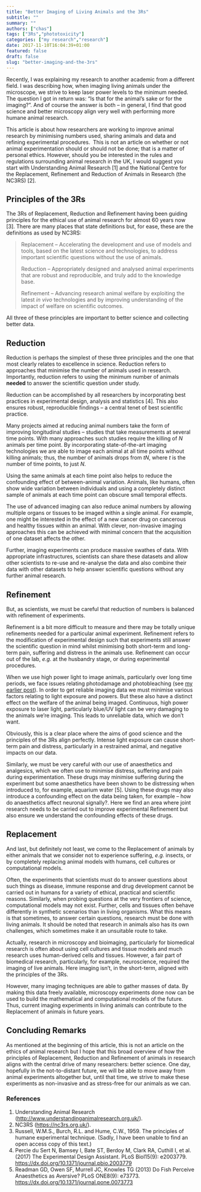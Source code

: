 ```yaml
---
title: "Better Imaging of Living Animals and the 3Rs"
subtitle: ""
summary: ""
authors: ["chas"]
tags: ["3Rs","phototoxicity"]
categories: ["my research","research"]
date: 2017-11-10T16:04:39+01:00
featured: false
draft: false
slug: "better-imaging-and-the-3rs"
---
```

Recently, I was explaining my research to another academic from a different field. I was describing how, when imaging living animals under the microscope, we strive to keep laser power levels to the minimum needed. The question I got in return was: &#8220;Is that for the animal&#8217;s sake or for the imaging?&#8221;. And of course the answer is both &#8211; in general, I find that good science and better microscopy align very well with performing more humane animal research.

This article is about how researchers are working to improve animal research by minimising numbers used, sharing animals and data and refining experimental procedures.  This is not an article on whether or not animal experimentation should or should not be done; that is a matter of personal ethics. However, should you be interested in the rules and regulations surrounding animal research in the UK, I would suggest you start with Understanding Animal Research [1] and the National Centre for the Replacement, Refinement and Reduction of Animals in Research (the NC3RS) [2].

<!--more-->

## Principles of the 3Rs

The 3Rs of Replacement, Reduction and Refinement having been guiding principles for the ethical use of animal research for almost 60 years now [3]. There are many places that state definitions but, for ease, these are the definitions as used by NC3RS:

> Replacement &#8211; Accelerating the development and use of models and tools, based on the latest science and technologies, to address important scientific questions without the use of animals.
>
> Reduction &#8211; Appropriately designed and analysed animal experiments that are robust and reproducible, and truly add to the knowledge base.
>
> Refinement &#8211; Advancing research animal welfare by exploiting the latest _in vivo_ technologies and by improving understanding of the impact of welfare on scientific outcomes.

All three of these principles are important to better science and collecting better data.

## Reduction

Reduction is perhaps the simplest of these three principles and the one that most clearly relates to excellence in science. Reduction refers to approaches that minimise the number of animals used in research. Importantly, reduction refers to using the minimum number of animals **needed** to answer the scientific question under study.

Reduction can be accomplished by all researchers by incorporating best practices in experimental design, analysis and statistics [4]. This also ensures robust, reproducible findings &#8211; a central tenet of best scientific practice.

Many projects aimed at reducing animal numbers take the form of improving longitudinal studies &#8211; studies that take measurements at several time points. With many approaches such studies require the killing of _N_ animals per time point. By incorporating state-of-the-art imaging technologies we are able to image each animal at all time points without killing animals; thus, the number of animals drops from _tN_, where _t_ is the number of time points, to just _N_.

Using the same animals at each time point also helps to reduce the confounding effect of between-animal variation. Animals, like humans, often show wide variation between individuals and using a completely distinct sample of animals at each time point can obscure small temporal effects.

The use of advanced imaging can also reduce animal numbers by allowing multiple organs or tissues to be imaged within a single animal. For example, one might be interested in the effect of a new cancer drug on cancerous and healthy tissues within an animal. With clever, non-invasive imaging approaches this can be achieved with minimal concern that the acquisition of one dataset affects the other.

Further, imaging experiments can produce massive swathes of data. With appropriate infrastructures, scientists can share these datasets and allow other scientists to re-use and re-analyse the data and also combine their data with other datasets to help answer scientific questions without any further animal research.

## Refinement

But, as scientists, we must be careful that reduction of numbers is balanced with refinement of experiments.

Refinement is a bit more difficult to measure and there may be totally unique refinements needed for a particular animal experiment. Refinement refers to the modification of experimental design such that experiments still answer the scientific question in mind whilst minimising both short-term and long-term pain, suffering and distress in the animals use. Refinement can occur out of the lab, _e.g._ at the husbandry stage, or during experimental procedures.

When we use high power light to image animals, particularly over long time periods, we face issues relating photodamage and photobleaching (see [my earlier post](https://www.chasnelson.co.uk/2017/08/11/let-there-be-light-but-not-too-much-phototoxicity-in-microscopy/)). In order to get reliable imaging data we must minimise various factors relating to light exposure and powers. But these also have a distinct effect on the welfare of the animal being imaged. Continuous, high power exposure to laser light, particularly blue/UV light can be very damaging to the animals we&#8217;re imaging. This leads to unreliable data, which we don&#8217;t want.

Obviously, this is a clear place where the aims of good science and the principles of the 3Rs align perfectly. Intense light exposure can cause short-term pain and distress, particularly in a restrained animal, and negative impacts on our data.

Similarly, we must be very careful with our use of anaesthetics and analgesics, which we often use to minimise distress, suffering and pain during experimentation. These drugs may minimise suffering during the experiment but some anaesthetics have been shown to be distressing when introduced to, for example, aquarium water [5]. Using these drugs may also introduce a confounding effect on the data being taken, for example &#8211; how do anaesthetics affect neuronal signally?. Here we find an area where joint research needs to be carried out to improve experimental Refinement but also ensure we understand the confounding effects of these drugs.

## Replacement

And last, but definitely not least, we come to the Replacement of animals by either animals that we consider not to experience suffering, _e.g._ insects, or by completely replacing animal models with humans, cell cultures or computational models.

Often, the experiments that scientists must do to answer questions about such things as disease, immune response and drug development cannot be carried out in humans for a variety of ethical, practical and scientific reasons. Similarly, when probing questions at the very frontiers of science, computational models may not exist. Further, cells and tissues often behave differently in synthetic scenarios than in living organisms. What this means is that sometimes, to answer certain questions, research must be done with living animals. It should be noted that research in animals also has its own challenges, which sometimes make it an unsuitable route to take.

Actually, research in microscopy and bioimaging, particularly for biomedical research is often about using cell cultures and tissue models and much research uses human-derived cells and tissues. However, a fair part of biomedical research, particularly, for example, neuroscience, required the imaging of live animals. Here imaging isn&#8217;t, in the short-term, aligned with the principles of the 3Rs.

However, many imaging techniques are able to gather masses of data. By making this data freely available, microscopy experiments done now can be used to build the mathematical and computational models of the future. Thus, current imaging experiments in living animals can contribute to the Replacement of animals in future years.

## Concluding Remarks

As mentioned at the beginning of this article, this is not an article on the ethics of animal research but I hope that this broad overview of how the principles of Replacement, Reduction and Refinement of animals in research aligns with the central drive of many researchers: better science. One day, hopefully in the not-to-distant future, we will be able to move away from animal experiments altogether but, until that time, we strive to make these experiments as non-invasive and as stress-free for our animals as we can.

### References

  1. Understanding Animal Research (<a href="http://www.understandinganimalresearch.org.uk/" target="_blank" rel="noopener">http://www.understandinganimalresearch.org.uk/</a>).
  2. NC3RS (<a href="https://nc3rs.org.uk/" target="_blank" rel="noopener">https://nc3rs.org.uk/</a>).
  3. Russell, W.M.S., Burch, R.L. and Hume, C.W., 1959. The principles of humane experimental technique. (Sadly, I have been unable to find an open access copy of this text.)
  4. Percie du Sert N, Bamsey I, Bate ST, Berdoy M, Clark RA, Cuthill I, et al. (2017) The Experimental Design Assistant. PLoS Biol15(9): e2003779. <a href="https://dx.doi.org/10.1371/journal.pbio.2003779" target="_blank" rel="noopener">https://dx.doi.org/10.1371/journal.pbio.2003779</a>
  5. Readman GD, Owen SF, Murrell JC, Knowles TG (2013) Do Fish Perceive Anaesthetics as Aversive? PLoS ONE8(9): e73773. <a href="https://dx.doi.org/10.1371/journal.pone.0073773" target="_blank" rel="noopener">https://dx.doi.org/10.1371/journal.pone.0073773</a>
